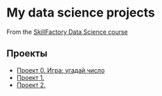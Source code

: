 # My data science projects
From the [SkillFactory Data Science course](https://skillfactory.ru/data-scientist)

## Проекты

* [Проект 0. Игра: угадай число](https://github.com/methenniel/data_science/tree/main/project_0)
* [Проект 1. ](__)
* [Проект 2. ](__)